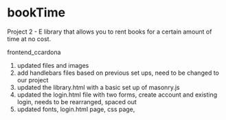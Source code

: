 # bookTime
Project 2 -  E library that allows you to rent books for a certain amount of time at no cost. 

frontend_ccardona
1. updated files and images
2. add handlebars files based on previous set ups, need to be changed to our project
3. updated the library.html with a basic set up of masonry.js
4. updated the login.html file with two forms, create account and existing login, needs to be rearranged, spaced out
5. updated fonts, login.html page, css page, 